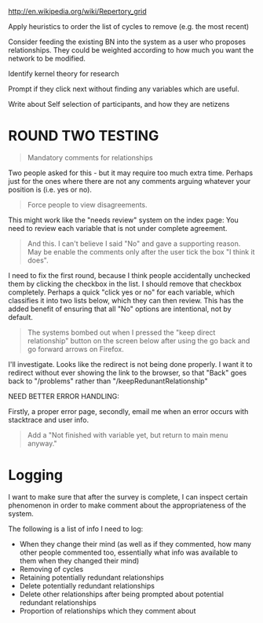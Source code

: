 http://en.wikipedia.org/wiki/Repertory_grid

Apply heuristics to order the list of cycles to remove (e.g. the most recent)

Consider feeding the existing BN into the system as a user who proposes relationships.
They could be weighted according to how much you want the network to be modified.

Identify kernel theory for research

Prompt if they click next without finding any variables which are useful.

Write about Self selection of participants, and how they are netizens


# ROUND TWO TESTING

> Mandatory comments for relationships 

Two people asked for this - but it may require too much extra time. Perhaps just for the ones where there are not any comments arguing whatever your position is (i.e. yes or no).


> Force people to view disagreements.

This might work like the "needs review" system on the index page: You need to review each variable that is not under complete agreement.


> And this. I can't believe I said "No" and gave a supporting reason.  May be enable the comments only after the user tick the box "I think it does".

I need to fix the first round, because I think people accidentally unchecked them by clicking the checkbox in the list. I should remove that checkbox completely.
Perhaps a quick "click yes or no" for each variable, which classifies it into two lists below, which they can then review.
This has the added benefit of ensuring that all "No" options are intentional, not by default.

> The systems bombed out when I pressed the "keep direct relationship" button on the screen below after using the go back and go forward arrows on Firefox.

I'll investigate. Looks like the redirect is not being done properly. I want it to redirect without ever showing the link to the browser, so that "Back" goes back to "/problems" rather than "/keepRedunantRelationship"

NEED BETTER ERROR HANDLING:

Firstly, a proper error page, secondly, email me when an error occurs with stacktrace and user info.

> Add a "Not finished with variable yet, but return to main menu anyway."

# Logging

I want to make sure that after the survey is complete, I can inspect certain phenomenon in order to make comment about the appropriateness of the system.

The following is a list of info I need to log:

 * When they change their mind (as well as if they commented, how many other people commented too, essentially what info was available to them when they changed their mind)
 * Removing of cycles
 * Retaining potentially redundant relationships
 * Delete potentially redundant relationships
 * Delete other relationships after being prompted about potential redundant relationships
 * Proportion of relationships which they comment about

